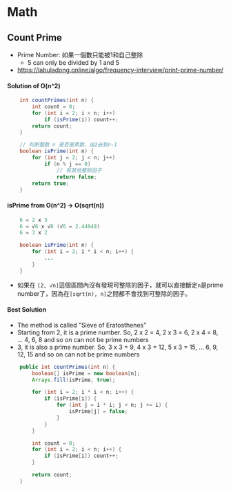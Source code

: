 # Math

## Count Prime
- Prime Number: 如果一個數只能被1和自己整除
    - 5 can only be divided by 1 and 5
- https://labuladong.online/algo/frequency-interview/print-prime-number/

#### Solution of O(n^2)
```java
    int countPrimes(int n) {
        int count = 0;
        for (int i = 2; i < n; i++)
            if (isPrime(i)) count++;
        return count;
    }

    // 判断整数 n 是否是素数，由2去到n-1
    boolean isPrime(int n) {
        for (int j = 2; j < n; j++)
            if (n % j == 0)
                // 有其他整除因子
                return false;
        return true;
    }
```

#### isPrime from O(n^2) -> O(sqrt(n))
```java
    6 = 2 x 3
    6 = √6 x √6 (√6 = 2.44949)
    6 = 3 x 2

    boolean isPrime(int n) {
        for (int i = 2; i * i < n; i++) {
            ...
        }
    }
```
- 如果在 `[2, √n]`這個區間內沒有發現可整除的因子，就可以直接斷定`n`是prime number了，因為在`[sqrt(n), n]`之間都不會找到可整除的因子。

#### Best Solution
- The method is called "Sieve of Eratosthenes"
- Starting from 2, it is a prime number. So, 2 x 2 = 4, 2 x 3 = 6, 2 x 4 = 8, ... 4, 6, 8 and so on can not be prime numbers
- 3, it is also a prime number. So, 3 x 3 = 9, 4 x 3 = 12, 5 x 3 = 15, ... 6, 9, 12, 15 and so on can not be prime numbers

```java
    public int countPrimes(int n) {
        boolean[] isPrime = new boolean[n];
        Arrays.fill(isPrime, true);

        for (int i = 2; i * i < n; i++) {
            if (isPrime[i]) {
                for (int j = i * i; j < n; j += i) {
                    isPrime[j] = false;
                }
            }
        }

        int count = 0;
        for (int i = 2; i < n; i++) {
            if (isPrime[i]) count++;
        }

        return count;
    }
```
